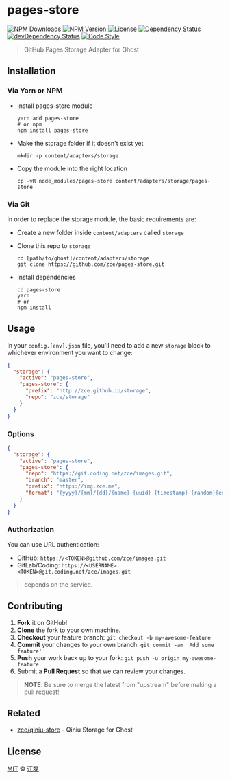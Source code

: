 # pages-store

[![NPM Downloads][downloads-image]][downloads-url]
[![NPM Version][version-image]][version-url]
[![License][license-image]][license-url]
[![Dependency Status][dependency-image]][dependency-url]
[![devDependency Status][devdependency-image]][devdependency-url]
[![Code Style][style-image]][style-url]

> GitHub Pages Storage Adapter for Ghost

## Installation

### Via Yarn or NPM

- Install pages-store module

  ```shell
  yarn add pages-store
  # or npm
  npm install pages-store
  ```
- Make the storage folder if it doesn't exist yet

  ```shell
  mkdir -p content/adapters/storage
  ```
- Copy the module into the right location

  ```shell
  cp -vR node_modules/pages-store content/adapters/storage/pages-store
  ```

### Via Git

In order to replace the storage module, the basic requirements are:

- Create a new folder inside `content/adapters` called `storage`

- Clone this repo to `storage`

  ```shell
  cd [path/to/ghost]/content/adapters/storage
  git clone https://github.com/zce/pages-store.git
  ```

- Install dependencies

  ```shell
  cd pages-store
  yarn
  # or
  npm install
  ```

## Usage

In your `config.[env].json` file, you'll need to add a new `storage` block to whichever environment you want to change:

```json
{
  "storage": {
    "active": "pages-store",
    "pages-store": {
      "prefix": "http://zce.github.io/storage",
      "repo": "zce/storage"
    }
  }
}
```

### Options

```json
{
  "storage": {
    "active": "pages-store",
    "pages-store": {
      "repo": "https://git.coding.net/zce/images.git",
      "branch": "master",
      "prefix": "https://img.zce.me",
      "format": "{yyyy}/{mm}/{dd}/{name}-{uuid}-{timestamp}-{random}{ext}"
    }
  }
}
```

### Authorization

You can use URL authentication:

- GitHub: `https://<TOKEN>@github.com/zce/images.git`
- GitLab/Coding: `https://<USERNAME>:<TOKEN>@git.coding.net/zce/images.git`

> depends on the service.

## Contributing

1. **Fork** it on GitHub!
2. **Clone** the fork to your own machine.
3. **Checkout** your feature branch: `git checkout -b my-awesome-feature`
4. **Commit** your changes to your own branch: `git commit -am 'Add some feature'`
5. **Push** your work back up to your fork: `git push -u origin my-awesome-feature`
6. Submit a **Pull Request** so that we can review your changes.

> **NOTE**: Be sure to merge the latest from "upstream" before making a pull request!

## Related

- [zce/qiniu-store](https://github.com/zce/qiniu-store) - Qiniu Storage for Ghost

## License

[MIT](LICENSE) &copy; [汪磊](https://zce.me/)



[downloads-image]: https://img.shields.io/npm/dm/pages-store.svg
[downloads-url]: https://npmjs.org/package/pages-store
[version-image]: https://img.shields.io/npm/v/pages-store.svg
[version-url]: https://npmjs.org/package/pages-store
[license-image]: https://img.shields.io/npm/l/pages-store.svg
[license-url]: https://github.com/zce/pages-store/blob/master/LICENSE
[dependency-image]: https://img.shields.io/david/zce/pages-store.svg
[dependency-url]: https://david-dm.org/zce/pages-store
[devdependency-image]: https://img.shields.io/david/dev/zce/pages-store.svg
[devdependency-url]: https://david-dm.org/zce/pages-store?type=dev
[style-image]: https://img.shields.io/badge/code_style-standard-brightgreen.svg
[style-url]: http://standardjs.com
